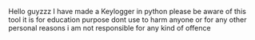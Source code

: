 Hello guyzzz I have made a Keylogger in python please be aware of this tool it is for education purpose dont use to harm anyone or for any other personal reasons i am not responsible for any kind of offence 
